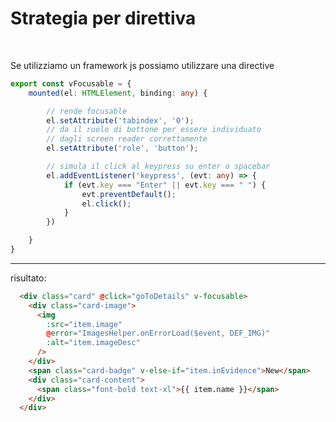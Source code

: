 <h1 class="title">Strategia per direttiva</h1>

<br>

Se utilizziamo un framework js possiamo utilizzare una directive

```ts
export const vFocusable = {
	mounted(el: HTMLElement, binding: any) {

		// rende focusable
		el.setAttribute('tabindex', '0');
		// da il ruolo di bottone per essere individuato
		// dagli screen reader correttamente
		el.setAttribute('role', 'button');

		// simula il click al keypress su enter o spacebar
		el.addEventListener('keypress', (evt: any) => {
			if (evt.key === "Enter" || evt.key === " ") {
				evt.preventDefault();
				el.click();
			}
		})

	}
}
```


---

risultato:

```html 
  <div class="card" @click="goToDetails" v-focusable>
    <div class="card-image">
      <img
        :src="item.image"
        @error="ImagesHelper.onErrorLoad($event, DEF_IMG)"
        :alt="item.imageDesc"
      />
    </div>
    <span class="card-badge" v-else-if="item.inEvidence">New</span>
    <div class="card-content">
      <span class="font-bold text-xl">{{ item.name }}</span>
    </div>
  </div>
```